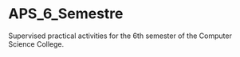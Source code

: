 # APS_6_Semestre

Supervised practical activities for the 6th semester of the Computer Science College.
